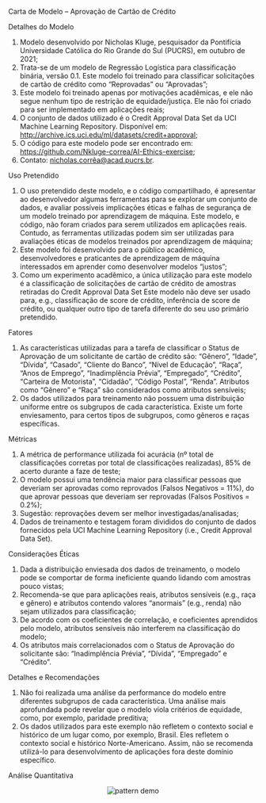 Carta de Modelo – Aprovação de Cartão de Crédito

Detalhes do Modelo

1.	Modelo desenvolvido por Nicholas Kluge, pesquisador da Pontifícia Universidade Católica do Rio Grande do Sul (PUCRS), em outubro de 2021; 
2.	Trata-se de um modelo de Regressão Logística para classificação binária, versão 0.1. Este modelo foi treinado para classificar solicitações de cartão de crédito como “Reprovadas” ou “Aprovadas”; 
3.	Este modelo foi treinado apenas por motivações acadêmicas, e ele não segue nenhum tipo de restrição de equidade/justiça. Ele não foi criado para ser implementado em aplicações reais;
4.	O conjunto de dados utilizado é o Credit Approval Data Set da UCI Machine Learning Repository. Disponível em: http://archive.ics.uci.edu/ml/datasets/credit+approval; 
5.	O código para este modelo pode ser encontrado em: https://github.com/Nkluge-correa/AI-Ethics-exercise; 
6.	Contato: nicholas.corrêa@acad.pucrs.br. 

Uso Pretendido

1.	O uso pretendido deste modelo, e o código compartilhado, é apresentar ao desenvolvedor algumas ferramentas para se explorar um conjunto de dados, e avaliar possíveis implicações éticas e falhas de segurança de um modelo treinado por aprendizagem de máquina. Este modelo, e código, não foram criados para serem utilizados em aplicações reais. Contudo, as ferramentas utilizadas podem sim ser utilizadas para avaliações éticas de modelos treinados por aprendizagem de máquina;
2.	Este modelo foi desenvolvido para o público acadêmico, desenvolvedores e praticantes de aprendizagem de máquina interessados em aprender como desenvolver modelos “justos”;
3.	Como um experimento acadêmico, a única utilização para este modelo é a classificação de solicitações de cartão de crédito de amostras retiradas do Credit Approval Data Set Este modelo não deve ser usado para, e.g., classificação de score de crédito, inferência de score de crédito, ou qualquer outro tipo de tarefa diferente do seu uso primário pretendido.

Fatores

1.	As características utilizadas para a tarefa de classificar o Status de Aprovação de um solicitante de cartão de crédito são: “Gênero”, “Idade”, “Dívida”, “Casado”, “Cliente do Banco”, “Nível de Educação”, “Raça”, “Anos de Emprego”, “Inadimplência Prévia”, “Empregado”, “Crédito”, “Carteira de Motorista”, “Cidadão”, “Código Postal”, “Renda”. Atributos como “Gênero” e “Raça” são considerados como atributos sensíveis;
2.	Os dados utilizados para treinamento não possuem uma distribuição uniforme entre os subgrupos de cada característica. Existe um forte enviesamento, para certos tipos de subgrupos, como gêneros e raças específicas.

Métricas

1.	A métrica de performance utilizada foi acurácia (nº total de classificações corretas por total de classificações realizadas), 85% de acerto durante a faze de teste;
2.	O modelo possui uma tendência maior para classificar pessoas que deveriam ser aprovadas como reprovados (Falsos Negativos = 11%), do que aprovar pessoas que deveriam ser reprovadas (Falsos Positivos = 0.2%); 
3.	Sugestão: reprovações devem ser melhor investigadas/analisadas; 
4.	Dados de treinamento e testagem foram divididos do conjunto de dados fornecidos pela UCI Machine Learning Repository (i.e., Credit Approval Data Set).

Considerações Éticas

1.	Dada a distribuição enviesada dos dados de treinamento, o modelo pode se comportar de forma ineficiente quando lidando com amostras pouco vistas;
2.	Recomenda-se que para aplicações reais, atributos sensíveis (e.g., raça e gênero) e atributos contendo valores “anormais” (e.g., renda) não sejam utilizados para classificação;
3.	De acordo com os coeficientes de correlação, e coeficientes aprendidos pelo modelo, atributos sensíveis não interferem na classificação do modelo;
4.	Os atributos mais correlacionados com o Status de Aprovação do solicitante são: “Inadimplência Prévia”, “Dívida”, “Empregado” e “Crédito”.

Detalhes e Recomendações

1.	Não foi realizada uma análise da performance do modelo entre diferentes subgrupos de cada característica. Uma análise mais aprofundada pode revelar que o modelo viola critérios de equidade, como, por exemplo, paridade preditiva;
2.	Os dados utilizados para este exemplo não refletem o contexto social e histórico de um lugar como, por exemplo, Brasil. Eles refletem o contexto social e histórico Norte-Americano. Assim, não se recomenda utilizá-lo para desenvolvimento de aplicações fora deste domínio específico.

Análise Quantitativa
 
<p align="center">
<img alt="pattern demo" src="https://gdurl.com/EO0u">
</p>



 

